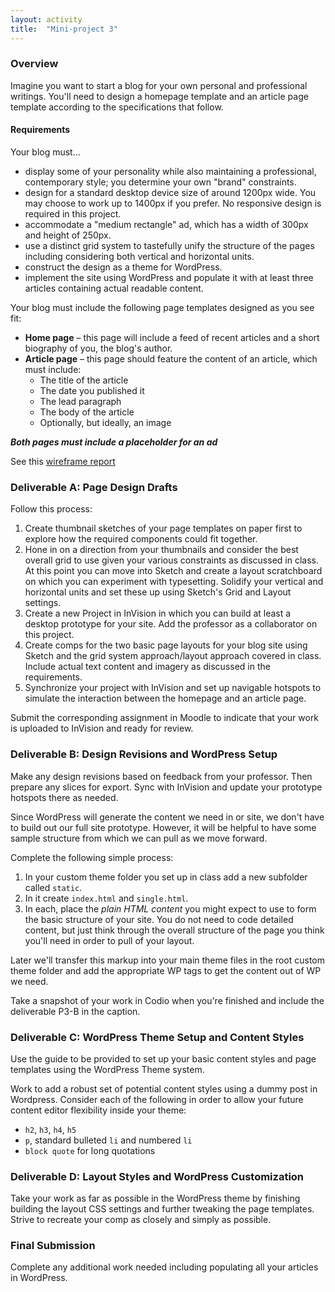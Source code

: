 ```yaml
---
layout: activity
title:  "Mini-project 3"
---
```

### Overview

Imagine you want to start a blog for your own personal and professional writings. You'll need to design a homepage template and an article page template according to the specifications that follow.

#### Requirements

Your blog must...

* display some of your personality while also maintaining a professional, contemporary style; you determine your own "brand" constraints.
* design for a standard desktop device size of around 1200px wide. You may choose to work up to 1400px if you prefer. No responsive design is required in this project.
* accommodate a "medium rectangle" ad, which has a width of 300px and height of 250px.
* use a distinct grid system to tastefully unify the structure of the pages including considering both vertical and horizontal units.
* construct the design as a theme for WordPress.
* implement the site using WordPress and populate it with at least three articles containing actual readable content.

Your blog must include the following page templates designed as you see fit:

* **Home page** – this page will include a feed of recent articles and a short biography of you, the blog's author.
* **Article page** – this page should feature the content of an article, which must include:
    * The title of the article
    * The date you published it
    * The lead paragraph
    * The body of the article
    * Optionally, but ideally, an image

***Both pages must include a placeholder for an ad***

See this [wireframe report](/docs/mp3-wireframe-report.pdf)

### Deliverable A: Page Design Drafts

Follow this process:

1. Create thumbnail sketches of your page templates on paper first to explore how the required components could fit together.
2. Hone in on a direction from your thumbnails and consider the best overall grid to use given your various constraints as discussed in class. At this point you can move into Sketch and create a layout scratchboard on which you can experiment with typesetting. Solidify your vertical and horizontal units and set these up using Sketch's Grid and Layout settings.
3. Create a new Project in InVision in which you can build at least a desktop prototype for your site. Add the professor as a collaborator on this project.
4. Create comps for the two basic page layouts for your blog site using Sketch and the grid system approach/layout approach covered in class. Include actual text content and imagery as discussed in the requirements.
5. Synchronize your project with InVision and set up navigable hotspots to simulate the interaction between the homepage and an article page.

Submit the corresponding assignment in Moodle to indicate that your work is uploaded to InVision and ready for review.

### Deliverable B: Design Revisions and WordPress Setup

Make any design revisions based on feedback from your professor. Then prepare any slices for export. Sync with InVision and update your prototype hotspots there as needed.

Since WordPress will generate the content we need in or site, we don't have to build out our full site prototype. However, it will be helpful to have some sample structure from which we can pull as we move forward.

Complete the following simple process:

1. In your custom theme folder you set up in class add a new subfolder called `static`.
2. In it create `index.html` and `single.html`.
3. In each, place the *plain HTML content* you might expect to use to form the basic structure of your site. You do not need to code detailed content, but just think through the overall structure of the page you think you'll need in order to pull of your layout.

Later we'll transfer this markup into your main theme files in the root custom theme folder and add the appropriate WP tags to get the content out of WP we need.

Take a snapshot of your work in Codio when you're finished and include the deliverable P3-B in the caption.  

### Deliverable C: WordPress Theme Setup and Content Styles

Use the guide to be provided to set up your basic content styles and page templates using the WordPress Theme system.

Work to add a robust set of potential content styles using a dummy post in Wordpress. Consider each of the following in order to allow your future content editor flexibility inside your theme:

* `h2`, `h3`, `h4`, `h5`
* `p`, standard bulleted `li` and numbered `li`
* `block quote` for long quotations

### Deliverable D: Layout Styles and WordPress Customization

Take your work as far as possible in the WordPress theme by finishing building the layout CSS settings and further tweaking the page templates. Strive to recreate your comp as closely and simply as possible.

### Final Submission

Complete any additional work needed including populating all your articles in WordPress.

